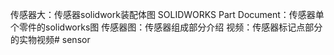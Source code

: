 传感器大：传感器solidwork装配体图
SOLIDWORKS Part Document：传感器单个零件的solidworks图
传感器图：传感器组成部分介绍
视频：传感器标记点部分的实物视频# sensor
